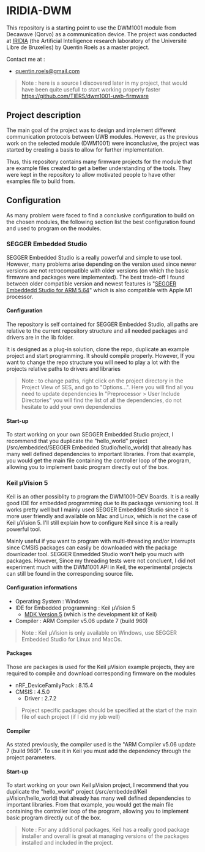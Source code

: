 
# IRIDIA-DWM

This repository is a starting point to use the DWM1001 module from Decawave (Qorvo) as a communication device. The project was conducted at [IRIDIA](https://code.ulb.ac.be/lab/IRIDIA) (the Artificial Intelligence research laboratory of the Université Libre de Bruxelles) by Quentin Roels as a master project.

Contact me at : 
- quentin.roels@gmail.com

> Note : here is a source I discovered later in my project, that would have been quite usefull to start working properly faster
> https://github.com/TIERS/dwm1001-uwb-firmware

## Project description

The main goal of the project was to design and implement different communication protocols between UWB modules. However, as the previous work on the selected module (DWM1001) were inconclusive, the project was started by creating a basis to allow for further implementation. 

Thus, this repository contains many firmware projects for the module that are example files created to get a better understanding of the tools. They were kept in the repository to allow motivated people to have other examples file to build from.

## Configuration

As many problem were faced to find a conclusive configuration to build on the chosen modules, the following section list the best configuration found and used to program on the modules.

### SEGGER Embedded Studio

SEGGER Embedded Studio is a really powerful and simple to use tool. However, many problems arise depending on the version used since newer versions are not retrocompatible with older versions (on which the basic firmware and packages were implemented). The best trade-off I found between older compatible version and newest features is "[SEGGER Embeddedd Studio for ARM 5.64](https://www.segger.com/downloads/embedded-studio/)" which is also compatible with Apple M1 processor.

#### Configuration

The repository is self contained for SEGGER Embedded Studio, all paths are relative to the current repository structure and all needed packages and drivers are in the lib folder. 

It is designed as a plug-in solution, clone the repo, duplicate an example project and start programming. It should compile properly. However, If you want to change the repo structure you will need to play a lot with the projects relative paths to drivers and libraries

> Note : to change paths, right click on the project directory in the Project View of SES, and go to "Options...". Here you will find all you need to update dependencies
> In "Preprocessor > User Include Directories" you will find the list of all the dependencies, do not hesitate to add your own dependencies

#### Start-up

To start working on your own SEGGER Embedded Studio project, I recommend that you duplicate the "hello_world" project (/src/embedded/SEGGER Embedded Studio/hello_world) that already has many well defined dependencies to important libraries. From that example, you would get the main file containing the controller loop of the program, allowing you to implement basic program directly out of the box.

### Keil µVision 5

Keil is an other possiblity to program the DWM1001-DEV Boards. It is a really good IDE for embedded programming due to its packaqge versioning tool. It works pretty well but I mainly used SEGGER Embedded Studio since it is more user friendly and available on Mac and Linux, which is not the case of Keil µVision 5. I'll still explain how to configure Keil since it is a really powerful tool.

Mainly useful if you want to program with multi-threading and/or interrupts since CMSIS packages can easily be downloaded with the package downloader tool. SEGGER Enmedded Studio won't help you much with packages. However, Since my threading tests were not concluent, I did not experiment much with the DWM1001 API in Keil, the experimental projects can still be found in the corresponding source file.

#### Configuration informations 

- Operating System : Windows
- IDE for Embedded programming : Keil µVision 5
	- [MDK Version 5](https://www2.keil.com/mdk5?__KEIL__=%2FwEPDwULLTEwNjQzOTU5MzRkZBvdkEi7GvmptyC3QErRD4GQO17g65VwqM3PCimCpK9G&__WWW2__=03993DAC) (which is the development kit of Keil)
- Compiler : ARM Compiler v5.06 update 7 (build 960)

> Note : Keil µVision is only available on Windows, use SEGGER Embedded Studio for Linux and MacOs.

#### Packages

Those are packages is used for the Keil µVision example projects, they are required to compile and download corresponding firmware on the modules

- nRF_DeviceFamilyPack : 8.15.4
- CMSIS : 4.5.0
	- Driver : 2.7.2

> Project specific packages should be specified at the start of the main file of each project (if I did my job well)

#### Compiler 

As stated previously, the compiler used is the "ARM Compiler v5.06 update 7 (build 960)". To use it in Keil you must add the dependency through the project parameters.

#### Start-up

To start working on your own Keil µVision project, I recommend that you duplicate the "hello_world" project (/src/embedded/Keil µVision/hello_world) that already has many well defined dependencies to important libraries. From that example, you would get the main file containing the controller loop of the program, allowing you to implement basic program directly out of the box.

> Note : For any additional packages, Keil has a really good package installer and overall is great at managing versions of the packages installed and included in the project.

